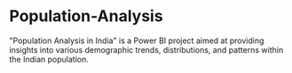 # Population-Analysis
"Population Analysis in India" is a Power BI project aimed at providing insights into various demographic trends, distributions, and patterns within the Indian population. 
